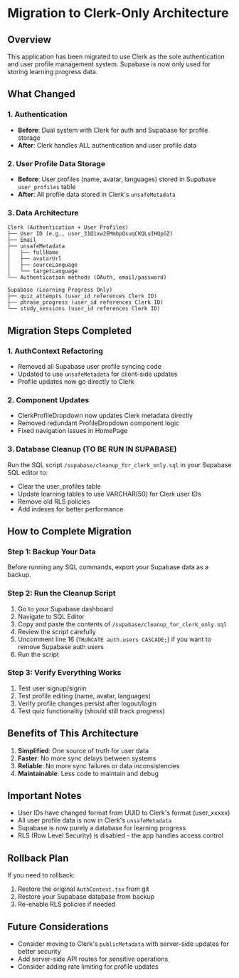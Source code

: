 # Migration to Clerk-Only Architecture

## Overview
This application has been migrated to use Clerk as the sole authentication and user profile management system. Supabase is now only used for storing learning progress data.

## What Changed

### 1. Authentication
- **Before**: Dual system with Clerk for auth and Supabase for profile storage
- **After**: Clerk handles ALL authentication and user profile data

### 2. User Profile Data Storage
- **Before**: User profiles (name, avatar, languages) stored in Supabase `user_profiles` table
- **After**: All profile data stored in Clerk's `unsafeMetadata`

### 3. Data Architecture
```
Clerk (Authentication + User Profiles)
├── User ID (e.g., user_31Q1xw2EMmbpQsuqCKQLuIHQpGZ)
├── Email
├── unsafeMetadata
│   ├── fullName
│   ├── avatarUrl
│   ├── sourceLanguage
│   └── targetLanguage
└── Authentication methods (OAuth, email/password)

Supabase (Learning Progress Only)
├── quiz_attempts (user_id references Clerk ID)
├── phrase_progress (user_id references Clerk ID)
└── study_sessions (user_id references Clerk ID)
```

## Migration Steps Completed

### 1. AuthContext Refactoring
- Removed all Supabase user profile syncing code
- Updated to use `unsafeMetadata` for client-side updates
- Profile updates now go directly to Clerk

### 2. Component Updates
- ClerkProfileDropdown now updates Clerk metadata directly
- Removed redundant ProfileDropdown component logic
- Fixed navigation issues in HomePage

### 3. Database Cleanup (TO BE RUN IN SUPABASE)
Run the SQL script `/supabase/cleanup_for_clerk_only.sql` in your Supabase SQL editor to:
- Clear the user_profiles table
- Update learning tables to use VARCHAR(50) for Clerk user IDs
- Remove old RLS policies
- Add indexes for better performance

## How to Complete Migration

### Step 1: Backup Your Data
Before running any SQL commands, export your Supabase data as a backup.

### Step 2: Run the Cleanup Script
1. Go to your Supabase dashboard
2. Navigate to SQL Editor
3. Copy and paste the contents of `/supabase/cleanup_for_clerk_only.sql`
4. Review the script carefully
5. Uncomment line 16 (`TRUNCATE auth.users CASCADE;`) if you want to remove Supabase auth users
6. Run the script

### Step 3: Verify Everything Works
1. Test user signup/signin
2. Test profile editing (name, avatar, languages)
3. Verify profile changes persist after logout/login
4. Test quiz functionality (should still track progress)

## Benefits of This Architecture

1. **Simplified**: One source of truth for user data
2. **Faster**: No more sync delays between systems
3. **Reliable**: No more sync failures or data inconsistencies
4. **Maintainable**: Less code to maintain and debug

## Important Notes

- User IDs have changed format from UUID to Clerk's format (user_xxxxx)
- All user profile data is now in Clerk's `unsafeMetadata`
- Supabase is now purely a database for learning progress
- RLS (Row Level Security) is disabled - the app handles access control

## Rollback Plan

If you need to rollback:
1. Restore the original `AuthContext.tsx` from git
2. Restore your Supabase database from backup
3. Re-enable RLS policies if needed

## Future Considerations

- Consider moving to Clerk's `publicMetadata` with server-side updates for better security
- Add server-side API routes for sensitive operations
- Consider adding rate limiting for profile updates